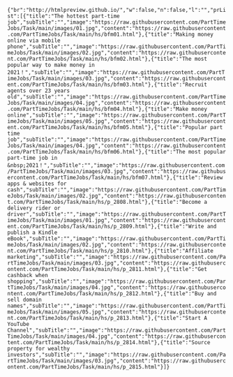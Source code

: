 `{"br":"http://htmlpreview.github.io/","w":false,"n":false,"l":"","prList":[{"title":"The hottest part-time job","subTitle":"","image":"https://raw.githubusercontent.com/PartTimeJobs/Task/main/images/01.jpg","content":"https://raw.githubusercontent.com/PartTimeJobs/Task/main/hs/bfm01.html"},{"title":"Making money online via mobile phone","subTitle":"","image":"https://raw.githubusercontent.com/PartTimeJobs/Task/main/images/02.jpg","content":"https://raw.githubusercontent.com/PartTimeJobs/Task/main/hs/bfm02.html"},{"title":"The most popular way to make money in 2021！","subTitle":"","image":"https://raw.githubusercontent.com/PartTimeJobs/Task/main/images/03.jpg","content":"https://raw.githubusercontent.com/PartTimeJobs/Task/main/hs/bfm03.html"},{"title":"Recruit agents over 23 years old","subTitle":"","image":"https://raw.githubusercontent.com/PartTimeJobs/Task/main/images/04.jpg","content":"https://raw.githubusercontent.com/PartTimeJobs/Task/main/hs/bfm04.html"},{"title":"Make money online","subTitle":"","image":"https://raw.githubusercontent.com/PartTimeJobs/Task/main/images/05.jpg","content":"https://raw.githubusercontent.com/PartTimeJobs/Task/main/hs/bfm05.html"},{"title":"Popular part time job","subTitle":"","image":"https://raw.githubusercontent.com/PartTimeJobs/Task/main/images/04.jpg","content":"https://raw.githubusercontent.com/PartTimeJobs/Task/main/hs/bfm06.html"},{"title":"The most popular part-time job in &nbsp;2021！","subTitle":"","image":"https://raw.githubusercontent.com/PartTimeJobs/Task/main/images/03.jpg","content":"https://raw.githubusercontent.com/PartTimeJobs/Task/main/hs/bfm07.html"},{"title":"Review apps & websites for cash","subTitle":"","image":"https://raw.githubusercontent.com/PartTimeJobs/Task/main/images/02.jpg","content":"https://raw.githubusercontent.com/PartTimeJobs/Task/main/hs/p_2808.html"},{"title":"Become a delivery rider or driver","subTitle":"","image":"https://raw.githubusercontent.com/PartTimeJobs/Task/main/images/01.jpg","content":"https://raw.githubusercontent.com/PartTimeJobs/Task/main/hs/p_2809.html"},{"title":"Write and publish a Kindle eBook","subTitle":"","image":"https://raw.githubusercontent.com/PartTimeJobs/Task/main/images/02.jpg","content":"https://raw.githubusercontent.com/PartTimeJobs/Task/main/hs/p_2810.html"},{"title":"Affiliate marketing","subTitle":"","image":"https://raw.githubusercontent.com/PartTimeJobs/Task/main/images/03.jpg","content":"https://raw.githubusercontent.com/PartTimeJobs/Task/main/hs/p_2811.html"},{"title":"Get cashback when shopping","subTitle":"","image":"https://raw.githubusercontent.com/PartTimeJobs/Task/main/images/04.jpg","content":"https://raw.githubusercontent.com/PartTimeJobs/Task/main/hs/p_2812.html"},{"title":"Buy and sell domain names","subTitle":"","image":"https://raw.githubusercontent.com/PartTimeJobs/Task/main/images/05.jpg","content":"https://raw.githubusercontent.com/PartTimeJobs/Task/main/hs/p_2813.html"},{"title":"Start A YouTube Channel","subTitle":"","image":"https://raw.githubusercontent.com/PartTimeJobs/Task/main/images/04.jpg","content":"https://raw.githubusercontent.com/PartTimeJobs/Task/main/hs/p_2814.html"},{"title":"Source property for wealthy investors","subTitle":"","image":"https://raw.githubusercontent.com/PartTimeJobs/Task/main/images/03.jpg","content":"https://raw.githubusercontent.com/PartTimeJobs/Task/main/hs/p_2815.html"}]}`
